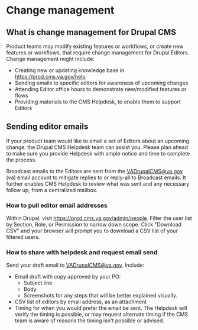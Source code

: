 # Change management

## What is change management for Drupal CMS
Product teams may modify existing features or workflows, or create new features or workflows, that require change management for Drupal Editors.
Change management might include: 
* Creating new or updating knowledge base in https://prod.cms.va.gov/help
* Sending emails to specific editors for awareness of upcoming changes
* Attending Editor office hours to demonstrate new/modified features or flows
* Providing materials to the CMS Helpdesk, to enable them to support Editors


## Sending editor emails
If your product team would like to email a set of Editors about an upcoming change, the Drupal CMS Helpdesk team can assist you. Please plan ahead to make sure you provide Helpdesk with ample notice and time to complete the process.

Broadcast emails to the Editors are sent from the VADrupalCMS@va.gov (va) email account to mitigate replies to or reply-all to Broadcast emails. It further enables CMS Helpdesk to review what was sent and any necessary follow up, from a centralized mailbox.

### How to pull editor email addresses
Within Drupal, visit https://prod.cms.va.gov/admin/people. 
Filter the user list by Section, Role, or Permission to narrow down scope.
Click "Download CSV" and your browser will prompt you to download a CSV list of your filtered users.

### How to share with helpdesk and request email send
Send your draft email to VADrupalCMS@va.gov. Include: 

* Email draft with copy approved by your PO:
  * Subject line
  * Body
  * Screenshots for any steps that will be better explained visually. 
* CSV list of editors by email address, as an attachment
* Timing for when you would prefer the email be sent. The Helpdesk will verify the timing is possible, or may request alternate timing if the CMS team is aware of reasons the timing isn't possible or advised.
